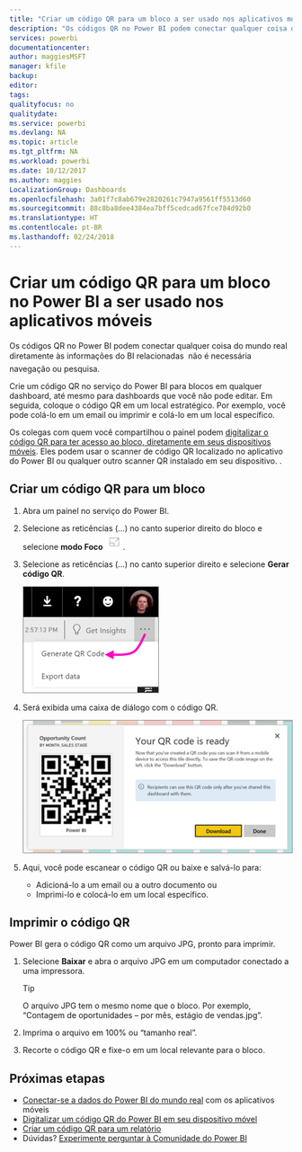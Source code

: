 ```yaml
---
title: "Criar um código QR para um bloco a ser usado nos aplicativos móveis do Power BI"
description: "Os códigos QR no Power BI podem conectar qualquer coisa do mundo real diretamente às informações do BI relacionadas no aplicativo móvel Power BI, não sendo necessária pesquisa."
services: powerbi
documentationcenter: 
author: maggiesMSFT
manager: kfile
backup: 
editor: 
tags: 
qualityfocus: no
qualitydate: 
ms.service: powerbi
ms.devlang: NA
ms.topic: article
ms.tgt_pltfrm: NA
ms.workload: powerbi
ms.date: 10/12/2017
ms.author: maggies
LocalizationGroup: Dashboards
ms.openlocfilehash: 3a01f7c8ab679e2820261c7947a9561ff5513d60
ms.sourcegitcommit: 88c8ba8dee4384ea7bff5cedcad67fce784d92b0
ms.translationtype: HT
ms.contentlocale: pt-BR
ms.lasthandoff: 02/24/2018
---
```

# <a name="create-a-qr-code-for-a-tile-in-power-bi-to-use-in-the-mobile-apps"></a>Criar um código QR para um bloco no Power BI a ser usado nos aplicativos móveis
Os códigos QR no Power BI podem conectar qualquer coisa do mundo real diretamente às informações do BI relacionadas &#151; não é necessária navegação ou pesquisa.

Crie um código QR no serviço do Power BI para blocos em qualquer dashboard, até mesmo para dashboards que você não pode editar. Em seguida, coloque o código QR em um local estratégico. Por exemplo, você pode colá-lo em um email ou imprimir e colá-lo em um local específico. 

Os colegas com quem você compartilhou o painel podem [digitalizar o código QR para ter acesso ao bloco, diretamente em seus dispositivos móveis](mobile-apps-qr-code.md). Eles podem usar o scanner de código QR localizado no aplicativo do Power BI ou qualquer outro scanner QR instalado em seu dispositivo. .

## <a name="create-a-qr-code-for-a-tile"></a>Criar um código QR para um bloco
1. Abra um painel no serviço do Power BI.
2. Selecione as reticências (...) no canto superior direito do bloco e selecione **modo Foco** ![](media/service-create-qr-code-for-tile/fullscreen-icon.jpg).
3. Selecione as reticências (...) no canto superior direito e selecione **Gerar código QR**. 
   
    ![](media/service-create-qr-code-for-tile/power-bi-create-qr-code-tile.png)
4. Será exibida uma caixa de diálogo com o código QR. 
   
    ![](media/service-create-qr-code-for-tile/pbi_qrcode_opportunity_count.png)
5. Aqui, você pode escanear o código QR ou baixe e salvá-lo para: 
   
   * Adicioná-lo a um email ou a outro documento ou 
   * Imprimi-lo e colocá-lo em um local específico. 

## <a name="print-the-qr-code"></a>Imprimir o código QR
Power BI gera o código QR como um arquivo JPG, pronto para imprimir. 

1. Selecione **Baixar** e abra o arquivo JPG em um computador conectado a uma impressora.  
   
   > [!TIP]
   > O arquivo JPG tem o mesmo nome que o bloco. Por exemplo, “Contagem de oportunidades – por mês, estágio de vendas.jpg”.
   > 
   > 
2. Imprima o arquivo em 100% ou “tamanho real”.  
3. Recorte o código QR e fixe-o em um local relevante para o bloco. 

## <a name="next-steps"></a>Próximas etapas
* [Conectar-se a dados do Power BI do mundo real](mobile-apps-data-in-real-world-context.md) com os aplicativos móveis
* [Digitalizar um código QR do Power BI em seu dispositivo móvel](mobile-apps-qr-code.md)
* [Criar um código QR para um relatório](service-create-qr-code-for-report.md)
* Dúvidas? [Experimente perguntar à Comunidade do Power BI](http://community.powerbi.com/)

